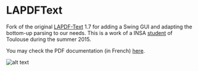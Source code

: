 
# LAPDFText

Fork of the original [LAPDF-Text](https://code.google.com/archive/p/lapdftext/) 1.7 for adding a Swing GUI and adapting the bottom-up parsing to our needs. This is a work of a INSA [student](https://fr.linkedin.com/in/samih-lachegur-17257ab1/en) of Toulouse during the summer 2015.

You may check the PDF documentation (in French) [here](https://github.com/fauconnier/lapdftext/raw/master/README.pdf).


![alt text](https://github.com/fauconnier/lapdftext/raw/master/overview.png "Graphical rendering")


